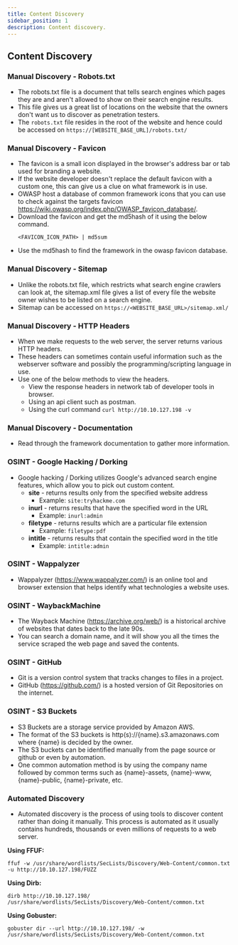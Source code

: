 ```yaml
---
title: Content Discovery
sidebar_position: 1
description: Content discovery.
---
```


## Content Discovery

### Manual Discovery - Robots.txt
- The robots.txt file is a document that tells search engines which pages they are and aren't allowed to show on their search engine results.
- This file gives us a great list of locations on the website that the owners don't want us to discover as penetration testers.
- The `robots.txt` file resides in the root of the website and hence could be accessed on `https://[WEBSITE_BASE_URL]/robots.txt/`

### Manual Discovery - Favicon
- The favicon is a small icon displayed in the browser's address bar or tab used for branding a website.
- If the website developer doesn't replace the default favicon with a custom one, this can give us a clue on what framework is in use.
- OWASP host a database of common framework icons that you can use to check against the targets favicon https://wiki.owasp.org/index.php/OWASP_favicon_database/.
- Download the favicon and get the md5hash of it using the below command.
    ```
    <FAVICON_ICON_PATH> | md5sum
    ```
- Use the md5hash to find the framework in the owasp favicon database.

### Manual Discovery - Sitemap
- Unlike the robots.txt file, which restricts what search engine crawlers can look at, the sitemap.xml file gives a list of every file the website owner wishes to be listed on a search engine.
- Sitemap can be accessed on `https://<WEBSITE_BASE_URL>/sitemap.xml/`

### Manual Discovery - HTTP Headers
- When we make requests to the web server, the server returns various HTTP headers. 
- These headers can sometimes contain useful information such as the webserver software and possibly the programming/scripting language in use.
- Use one of the below methods to view the headers.
  - View the response headers in network tab of developer tools in browser.
  - Using an api client such as postman. 
  - Using the curl command `curl http://10.10.127.198 -v`

### Manual Discovery - Documentation
- Read through the framework documentation to gather more information.

### OSINT - Google Hacking / Dorking
- Google hacking / Dorking utilizes Google's advanced search engine features, which allow you to pick out custom content. 
  - **site** - returns results only from the specified website address
  	- Example: `site:tryhackme.com`
  - **inurl** - returns results that have the specified word in the URL
  	- Example: `inurl:admin`
  - **filetype** - returns results which are a particular file extension
  	- Example: `filetype:pdf`
  - **intitle** - returns results that contain the specified word in the title
  	- Example: `intitle:admin`



### OSINT - Wappalyzer
- Wappalyzer (https://www.wappalyzer.com/) is an online tool and browser extension that helps identify what technologies a website uses.

### OSINT - WaybackMachine
- The Wayback Machine (https://archive.org/web/) is a historical archive of websites that dates back to the late 90s. 
- You can search a domain name, and it will show you all the times the service scraped the web page and saved the contents.

### OSINT - GitHub
- Git is a version control system that tracks changes to files in a project.
- GitHub (https://github.com/) is a hosted version of Git Repositories on the internet.

### OSINT - S3 Buckets
- S3 Buckets are a storage service provided by Amazon AWS.
- The format of the S3 buckets is http(s)://{name}.s3.amazonaws.com where {name} is decided by the owner.
- The S3 buckets can be identified manually from the page source or github or even by automation.
-  One common automation method is by using the company name followed by common terms such as {name}-assets, {name}-www, {name}-public, {name}-private, etc.

### Automated Discovery
- Automated discovery is the process of using tools to discover content rather than doing it manually. This process is automated as it usually contains hundreds, thousands or even millions of requests to a web server. 

**Using FFUF:**
```
ffuf -w /usr/share/wordlists/SecLists/Discovery/Web-Content/common.txt -u http://10.10.127.198/FUZZ
```

**Using Dirb:**
```
dirb http://10.10.127.198/ /usr/share/wordlists/SecLists/Discovery/Web-Content/common.txt
```

**Using Gobuster:**
```
gobuster dir --url http://10.10.127.198/ -w /usr/share/wordlists/SecLists/Discovery/Web-Content/common.txt
```
